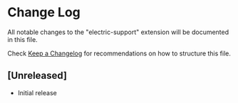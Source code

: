 # Change Log

All notable changes to the "electric-support" extension will be documented in this file.

Check [Keep a Changelog](http://keepachangelog.com/) for recommendations on how to structure this file.

## [Unreleased]

- Initial release